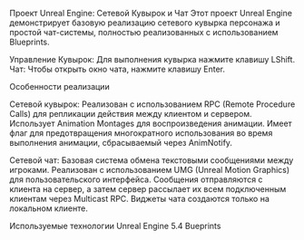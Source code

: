 Проект Unreal Engine: Сетевой Кувырок и Чат
Этот проект Unreal Engine демонстрирует базовую реализацию сетевого кувырка персонажа и простой чат-системы, полностью реализованных с использованием Blueprints.

Управление
Кувырок: Для выполнения кувырка нажмите клавишу LShift.
Чат: Чтобы открыть окно чата, нажмите клавишу Enter.

Особенности реализации

Сетевой кувырок:
Реализован с использованием RPC (Remote Procedure Calls) для репликации действия между клиентом и сервером.
Использует Animation Montages для воспроизведения анимации.
Имеет флаг для предотвращения многократного использования во время выполнения анимации, сбрасываемый через AnimNotify.

Сетевой чат:
Базовая система обмена текстовыми сообщениями между игроками.
Реализован с использованием UMG (Unreal Motion Graphics) для пользовательского интерфейса.
Сообщения отправляются с клиента на сервер, а затем сервер рассылает их всем подключенным клиентам через Multicast RPC.
Виджеты чата создаются только на локальном клиенте.

Используемые технологии
Unreal Engine 5.4
Bueprints
